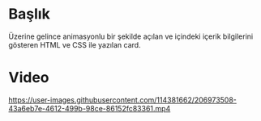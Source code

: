 <h1>Başlık</h1>

Üzerine gelince animasyonlu bir şekilde açılan ve içindeki içerik bilgilerini gösteren HTML ve CSS ile yazılan card.

<h1>Video</h1>

https://user-images.githubusercontent.com/114381662/206973508-43a6eb7e-4612-499b-98ce-86152fc83361.mp4

